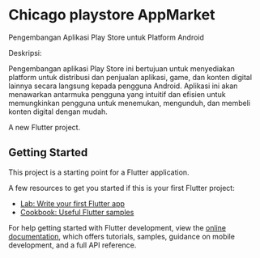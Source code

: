 # Chicago playstore AppMarket

Pengembangan Aplikasi Play Store untuk Platform Android 

Deskripsi: 

Pengembangan aplikasi Play Store ini bertujuan untuk menyediakan platform untuk distribusi dan penjualan aplikasi, game, dan konten digital lainnya secara langsung kepada pengguna Android. Aplikasi ini akan menawarkan antarmuka pengguna yang intuitif dan efisien untuk memungkinkan pengguna untuk menemukan, mengunduh, dan membeli konten digital dengan mudah. 

A new Flutter project.

## Getting Started

This project is a starting point for a Flutter application.

A few resources to get you started if this is your first Flutter project:

- [Lab: Write your first Flutter app](https://docs.flutter.dev/get-started/codelab)
- [Cookbook: Useful Flutter samples](https://docs.flutter.dev/cookbook)

For help getting started with Flutter development, view the
[online documentation](https://docs.flutter.dev/), which offers tutorials,
samples, guidance on mobile development, and a full API reference.


